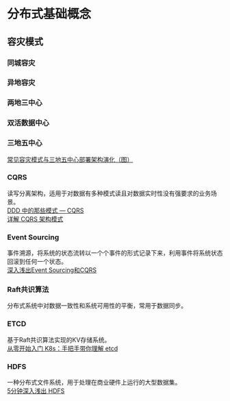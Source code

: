 # 分布式基础概念

## 容灾模式
### 同城容灾
### 异地容灾
### 两地三中心
### 双活数据中心
### 三地五中心
[常见容灾模式与三地五中心部署架构演化（图）](https://www.modb.pro/db/423038)

### CQRS
读写分离架构，适用于对数据有多种模式读且对数据实时性没有强要求的业务场景。    
[DDD 中的那些模式 — CQRS](https://zhuanlan.zhihu.com/p/115685384)   
[详解 CQRS 架构模式](https://www.infoq.cn/article/wdlpjosudoga34jutys9)

### Event Sourcing
事件溯源，将系统的状态流转以一个个事件的形式记录下来，利用事件将系统状态回滚到任何一个状态。   
[深入浅出Event Sourcing和CQRS](http://www.imooc.com/article/40858)

### Raft共识算法
分布式系统中对数据一致性和系统可用性的平衡，常用于数据同步。

### ETCD
基于Raft共识算法实现的KV存储系统。   
[从零开始入门 K8s：手把手带你理解 etcd](https://www.infoq.cn/article/zqzelyy57xgvb6ecxcfb)

### HDFS 
一种分布式文件系统，用于处理在商业硬件上运行的大型数据集。   
[5分钟深入浅出 HDFS](https://zhuanlan.zhihu.com/p/20267586)